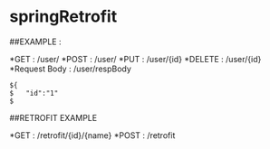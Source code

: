 # springRetrofit

##EXAMPLE :

*GET     : /user/
*POST    : /user/
*PUT     : /user/{id}
*DELETE  : /user/{id}
*Request Body : /user/respBody

```
${
$   "id":"1"
$
```

##RETROFIT EXAMPLE

*GET     : /retrofit/{id}/{name}
*POST	 : /retrofit